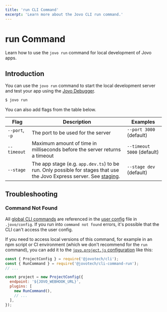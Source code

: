 ```yaml
---
title: 'run CLI Command'
excerpt: 'Learn more about the Jovo CLI run command.'
---
```


# run Command

Learn how to use the `jovo run` command for local development of Jovo apps.

## Introduction

You can use the `jovo run` command to start the local development server and test your app using the [Jovo Debugger](https://www.jovo.tech/docs/debugger).

```sh
$ jovo run
```

You can also add flags from the table below.

| Flag           | Description                                                                                                                                                | Examples                   |
| -------------- | ---------------------------------------------------------------------------------------------------------------------------------------------------------- | -------------------------- |
| `--port`, `-p` | The port to be used for the server                                                                                                                         | `--port 3000` (default)    |
| `--timeout`    | Maximum amount of time in milliseconds before the server returns a timeout                                                                                 | `--timeout 5000` (default) |
| `--stage`      | The app stage (e.g. `app.dev.ts`) to be run. Only possible for stages that use the Jovo Express server. See [staging](https://www.jovo.tech/docs/staging). | `--stage dev` (default)    |

## Troubleshooting

### Command Not Found

All [global CLI commands](https://www.jovo.tech/docs/cli#commands) are referenced in the [user config](https://www.jovo.tech/docs/cli#user-config) file in `.jovo/config`. If you run into `command not found` errors, it's possible that the CLI can't access the user config.

If you need to access local versions of this command, for example in an npm script or CI environment (which we don't recommend for the `run` command), you can add it to the [`jovo.project.js` configuration](./project-config.md) like this:

```js
const { ProjectConfig } = require('@jovotech/cli');
const { RunCommand } = require('@jovotech/cli-command-run');
// ...

const project = new ProjectConfig({
  endpoint: '${JOVO_WEBHOOK_URL}',
  plugins: [
    new RunCommand(),
    // ...
  ],
});
```

